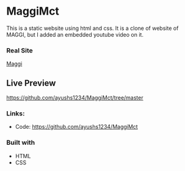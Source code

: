 # MaggiMct
This is a static website using html and css. It is a clone of website of MAGGI, but I added an embedded youtube video on it. 


### Real Site
[Maggi](https://www.maggi.in/#)

## Live Preview

https://github.com/ayushs1234/MaggiMct/tree/master

### Links:


* Code: https://github.com/ayushs1234/MaggiMct

### Built with
* HTML
* CSS
